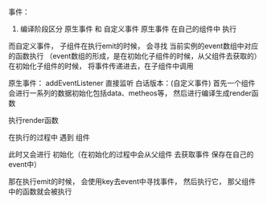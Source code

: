 事件：
1. 编译阶段区分  原生事件 和 自定义事件
原生事件 在自己的组件中  执行

而自定义事件，
子组件在执行emit的时候，
会寻找 当前实例的event数组中对应的函数执行
（event数组的形成，是在初始化子组件的时候，从父组件去获取的）
在初始化子组件的时候， 将事件传递进去，在子组件中调用

原生事件： addEventListener 直接监听
白话版本：(自定义事件)
首先一个组件 会进行一系列的数据初始化包括data、metheos等， 然后进行编译生成render函数

执行render函数

在执行的过程中 遇到 组件

此时又会进行 初始化（在初始化的过程中会从父组件 去获取事件 保存在自己的event中）

那在执行emit的时候， 会使用key去event中寻找事件， 然后执行它， 那父组件中的函数就会被执行



